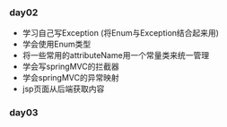 
### day02
- 学习自己写Exception (将Enum与Exception结合起来用)
- 学会使用Enum类型
- 将一些常用的attributeName用一个常量类来统一管理
- 学会写springMVC的拦截器
- 学会springMVC的异常映射
- jsp页面从后端获取内容

### day03
